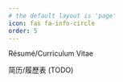 ```yaml
---
# the default layout is 'page'
icon: fas fa-info-circle
order: 5
---
```




<!--[Résumé/Curriculum Vitae (Beta Version)](/assets/cv/en/resume-en-20240318.pdf)-->



Résumé/Curriculum Vitae



简历/履歷表 (TODO)

